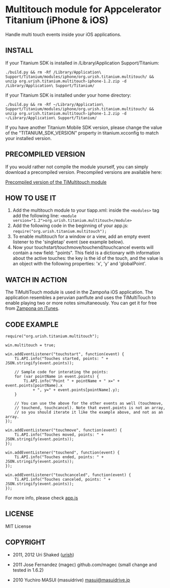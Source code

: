 Multitouch module for Appcelerator Titanium (iPhone & iOS)
===========================================

Handle multi touch events inside your iOS applications.

INSTALL
--------------

If your Titanium SDK is installed in /Library/Application Support/Titanium:

	./build.py && rm -Rf /Library/Application\ Support/Titanium/modules/iphone/org.urish.titanium.multitouch/ && unzip org.urish.titanium.multitouch-iphone-1.2.zip -d /Library/Application\ Support/Titanium/

If your Titanium SDK is installed under your home directory:

	./build.py && rm -Rf ~/Library/Application\ Support/Titanium/modules/iphone/org.urish.titanium.multitouch/ && unzip org.urish.titanium.multitouch-iphone-1.2.zip -d ~/Library/Application\ Support/Titanium/

If you have another Titanium Mobile SDK version, please change the value of the "TITANIUM_SDK_VERSION" property in titanium.xcconfig to match your installed version.

PRECOMPILED VERSION
--------------
If you would rather not compile the module yourself, you can simply download a precompiled version.
Precompiled versions are available here:

[Precompiled version of the TiMultitouch module](https://github.com/urish/TiMultitouch/blob/master/dist)

HOW TO USE IT
-------------
1. Add the multitouch module to your tiapp.xml: inside the `<modules>` tag add the following line:
	`<module version="1.2">org.urish.titanium.multitouch</module>`
2. Add the following code in the beginning of your app.js:
	`require("org.urish.titanium.multitouch");`
3. To enable multitouch for a window or a view, add an empty event listener to the 'singletap' event 
	(see example below).
4. Now your touchstart/touchmove/touchend/touchcancel events will contain a new field: "points". 
	This field is a dictionary with information about the active touches: the key is the id of the touch, 
	and the value is an object with the following properties: 'x', 'y' and 'globalPoint'.

WATCH IN ACTION
--------------
The TiMultiTouch module is used in the Zampoña iOS application. The application resembles a peruvian panflute and
uses the TiMultiTouch to enable playing two or more notes simultaneously. You can get it for free from [Zampona on iTunes].

CODE EXAMPLE
--------------

	require("org.urish.titanium.multitouch");
	
	win.multitouch = true;
	
	win.addEventListener("touchstart", function(event) {
		Ti.API.info("Touches started, points: " + JSON.stringify(event.points));
		
		// Sample code for interating the points:
		for (var pointName in event.points) {
			Ti.API.info("Point " + pointName + " x=" + event.points[pointName].x
				+ ", y=" + event.points[pointName].y);
		}
		
		// You can use the above for the other events as well (touchmove, 
		// touchend, touchcancel). Note that event.points is not an array, 
		// so you should iterate it like the example above, and not as an array.
	});

	win.addEventListener("touchmove", function(event) {
		Ti.API.info("Touches moved, points: " + JSON.stringify(event.points));
	});
	
	win.addEventListener("touchend", function(event) {
		Ti.API.info("Touches ended, points: " + JSON.stringify(event.points));
	});
	
	win.addEventListener("touchcanceled", function(event) {
		Ti.API.info("Touches canceled, points: " + JSON.stringify(event.points));
	});

For more info, please check [app.js](https://github.com/urish/TiMultitouch/blob/master/example/app.js)


LICENSE
--------------
MIT License


COPYRIGHT
--------------
* 2011, 2012 Uri Shaked ([urish](https://github.com/urish))
* 2011 Jose Fernandez (magec) github.com/magec (small change and tested in 1.6.2)
* 2010 Yuchiro MASUI (masuidrive) <masui@masuidrive.jp>

  [Zampona on iTunes]: http://itunes.apple.com/us/app/zampona/id448009267?mt=8
